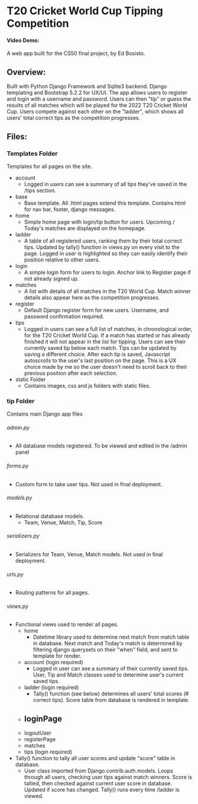 # T20 Cricket World Cup Tipping Competition

#### Video Demo: <url>

A web app built for the CS50 final project, by Ed Bosisto.

## Overview:
Built with Python Django Framework and Sqlite3 backend.
Django templating and Bootstrap 5.2.2 for UX/UI.
The app allows users to register and login with a username and password. 
Users can then "tip" or guess the results of all matches which will be played for the 2022 T20 Cricket World Cup.
Users compete against each other on the "ladder", which shows all users' total correct tips as the competition progresses.

## Files:

### Templates Folder
  Templates for all pages on the site.
  - account
    - Logged in users can see a summary of all tips they've saved in the /tips section.
  - base
    - Base template. All .html pages extend this template. Contains html for nav bar, footer, django messages.
  - home
    - Simple home page with login/tip button for users. Upcoming / Today's matches are displayed on the homepage.
  - ladder
    - A table of all registered users, ranking them by their total correct tips. Updated by tally() function in views.py on every visit to the page. Logged in user is highlighted so they can easily identify their position relative to other users.
  - login
    - A simple login form for users to login. Anchor link to Register page if not already signed up.
  - matches
    - A list with details of all matches in the T20 World Cup. Match winner details also appear here as the competition progresses.
  - register
    - Default Django register form for new users. Username, and password confirmation required.
  - tips
    - Logged in users can see a full list of matches, in chronological order, for the T20 Cricket World Cup. If a match has started or has already finished it will not appear in the list for tipping. Users can see their currently saved tip below each match. Tips can be updated by saving a different choice. After each tip is saved, Javascript autoscrolls to the user's last position on the page. This is a UX choice made by me so the user doesn't need to scroll back to their previous position after each selection.
  - static Folder
    - Contains images, css and js folders with static files.
    
### tip Folder
Contains main Django app files
###### admin.py
  - All database models registered. To be viewed and edited in the /admin panel
###### forms.py
  - Custom form to take user tips. Not used in final deployment.
###### models.py
  - Relational database models.
    - Team, Venue, Match, Tip, Score
###### serializers.py
  - Serializers for Team, Venue, Match models. Not used in final deployment.
###### urls.py
  - Routing patterns for all pages.
###### views.py
  - Functional views used to render all pages. 
    - home
      - Datetime library used to determine next match from match table in database. Next match and Today's match is determined by filtering django querysets on their "when" field, and sent to template for render.
    - account (login required)
      - Logged in user can see a summary of their currently saved tips. User, Tip and Match classes used to determine user's current saved tips.
    - ladder (login required)
      - Tally() function (see below) determines all users' total scores (# correct tips). Score table from database is rendered in template.
    - loginPage
      - 
    - logoutUser
    - registerPage
    - matches
    - tips (login required)
  - Tally() function to tally all user scores and update "score" table in database.
    - User class imported from Django.contrib.auth.models. Loops through all users, checking user tips against match winners. Score is tallied, then checked against current user score in database. Updated if score has changed. Tally() runs every time /ladder is viewed.
